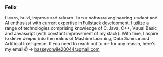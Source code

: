 ### Felix

I learn, build, improve and relearn. I am a software engineering student and AI enthusiast with current expertise in Fullstack development. I utilize a range of technologies comprising knowledge of C, Java, C++, Visual Basic and Javascript (with constant improvement of my stack). With time, I aspire to delve deeper into the realms of Machine Learning, Data Science and Artificial Intelligence. If you need to reach out to me for any reason, here's my email📫 -> basseyonyile20044@gmail.com
